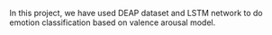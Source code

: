 In this project, we have used DEAP dataset and LSTM network to do emotion classification based on valence arousal model.
